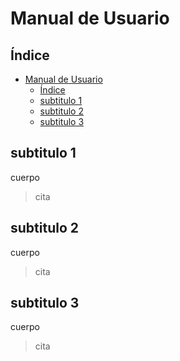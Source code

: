 # Manual de Usuario

## Índice
- [Manual de Usuario](#manual-de-usuario)
  - [Índice](#índice)
  - [subtitulo 1](#subtitulo-1)
  - [subtitulo 2](#subtitulo-2)
  - [subtitulo 3](#subtitulo-3)


## subtitulo 1

cuerpo
> cita


## subtitulo 2

cuerpo
> cita


## subtitulo 3

cuerpo
> cita


